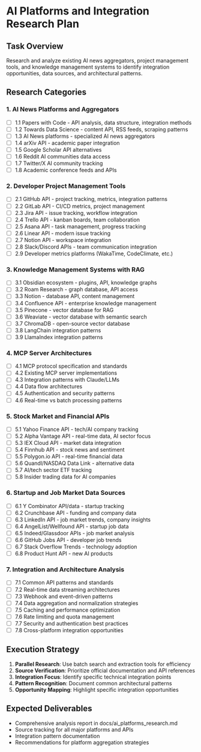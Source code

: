 # AI Platforms and Integration Research Plan

## Task Overview
Research and analyze existing AI news aggregators, project management tools, and knowledge management systems to identify integration opportunities, data sources, and architectural patterns.

## Research Categories

### 1. AI News Platforms and Aggregators
- [ ] 1.1 Papers with Code - API analysis, data structure, integration methods
- [ ] 1.2 Towards Data Science - content API, RSS feeds, scraping patterns
- [ ] 1.3 AI News platforms - specialized AI news aggregators
- [ ] 1.4 arXiv API - academic paper integration
- [ ] 1.5 Google Scholar API alternatives
- [ ] 1.6 Reddit AI communities data access
- [ ] 1.7 Twitter/X AI community tracking
- [ ] 1.8 Academic conference feeds and APIs

### 2. Developer Project Management Tools
- [ ] 2.1 GitHub API - project tracking, metrics, integration patterns
- [ ] 2.2 GitLab API - CI/CD metrics, project management
- [ ] 2.3 Jira API - issue tracking, workflow integration
- [ ] 2.4 Trello API - kanban boards, team collaboration
- [ ] 2.5 Asana API - task management, progress tracking
- [ ] 2.6 Linear API - modern issue tracking
- [ ] 2.7 Notion API - workspace integration
- [ ] 2.8 Slack/Discord APIs - team communication integration
- [ ] 2.9 Developer metrics platforms (WakaTime, CodeClimate, etc.)

### 3. Knowledge Management Systems with RAG
- [ ] 3.1 Obsidian ecosystem - plugins, API, knowledge graphs
- [ ] 3.2 Roam Research - graph database, API access
- [ ] 3.3 Notion - database API, content management
- [ ] 3.4 Confluence API - enterprise knowledge management
- [ ] 3.5 Pinecone - vector database for RAG
- [ ] 3.6 Weaviate - vector database with semantic search
- [ ] 3.7 ChromaDB - open-source vector database
- [ ] 3.8 LangChain integration patterns
- [ ] 3.9 LlamaIndex integration patterns

### 4. MCP Server Architectures
- [ ] 4.1 MCP protocol specification and standards
- [ ] 4.2 Existing MCP server implementations
- [ ] 4.3 Integration patterns with Claude/LLMs
- [ ] 4.4 Data flow architectures
- [ ] 4.5 Authentication and security patterns
- [ ] 4.6 Real-time vs batch processing patterns

### 5. Stock Market and Financial APIs
- [ ] 5.1 Yahoo Finance API - tech/AI company tracking
- [ ] 5.2 Alpha Vantage API - real-time data, AI sector focus
- [ ] 5.3 IEX Cloud API - market data integration
- [ ] 5.4 Finnhub API - stock news and sentiment
- [ ] 5.5 Polygon.io API - real-time financial data
- [ ] 5.6 Quandl/NASDAQ Data Link - alternative data
- [ ] 5.7 AI/tech sector ETF tracking
- [ ] 5.8 Insider trading data for AI companies

### 6. Startup and Job Market Data Sources
- [ ] 6.1 Y Combinator API/data - startup tracking
- [ ] 6.2 Crunchbase API - funding and company data
- [ ] 6.3 LinkedIn API - job market trends, company insights
- [ ] 6.4 AngelList/Wellfound API - startup job data
- [ ] 6.5 Indeed/Glassdoor APIs - job market analysis
- [ ] 6.6 GitHub Jobs API - developer job trends
- [ ] 6.7 Stack Overflow Trends - technology adoption
- [ ] 6.8 Product Hunt API - new AI products

### 7. Integration and Architecture Analysis
- [ ] 7.1 Common API patterns and standards
- [ ] 7.2 Real-time data streaming architectures
- [ ] 7.3 Webhook and event-driven patterns
- [ ] 7.4 Data aggregation and normalization strategies
- [ ] 7.5 Caching and performance optimization
- [ ] 7.6 Rate limiting and quota management
- [ ] 7.7 Security and authentication best practices
- [ ] 7.8 Cross-platform integration opportunities

## Execution Strategy
1. **Parallel Research**: Use batch search and extraction tools for efficiency
2. **Source Verification**: Prioritize official documentation and API references
3. **Integration Focus**: Identify specific technical integration points
4. **Pattern Recognition**: Document common architectural patterns
5. **Opportunity Mapping**: Highlight specific integration opportunities

## Expected Deliverables
- Comprehensive analysis report in docs/ai_platforms_research.md
- Source tracking for all major platforms and APIs
- Integration pattern documentation
- Recommendations for platform aggregation strategies